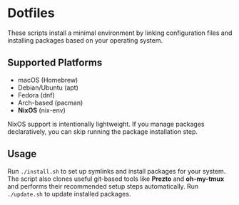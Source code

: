 # Dotfiles

These scripts install a minimal environment by linking configuration files and installing packages based on your operating system.

## Supported Platforms

- macOS (Homebrew)
- Debian/Ubuntu (apt)
- Fedora (dnf)
- Arch-based (pacman)
- **NixOS** (nix-env)

NixOS support is intentionally lightweight. If you manage packages declaratively, you can skip running the package installation step.

## Usage

Run `./install.sh` to set up symlinks and install packages for your system. The
script also clones useful git-based tools like **Prezto** and **oh-my-tmux** and
performs their recommended setup steps automatically. Run `./update.sh` to
update installed packages.

